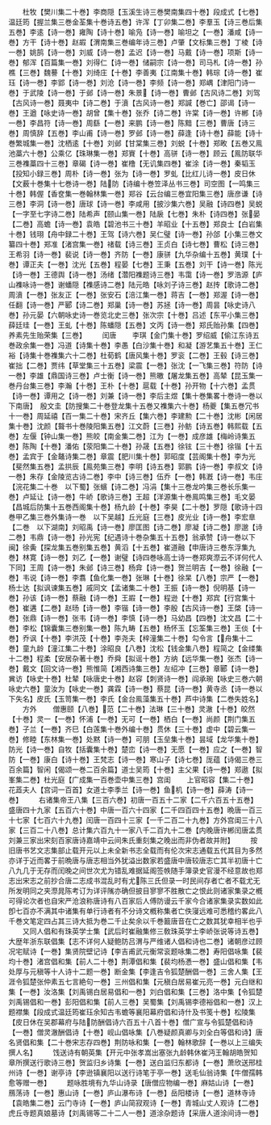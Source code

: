 <!-- { "loadSidebar": true } -->
　　杜牧【樊川集二十巻】李商隠【玉溪生诗三巻樊南集四十巻】段成式【七巻】温廷筠【握兰集三巻金荃集十巻诗五巻】许浑【丁卯集二巻】李羣玉【诗三巻后集五巻】李逺【诗一巻】雍陶【诗十巻】喻凫【诗一巻】喻坦之【一巻】潘咸【诗一巻】方干【诗十巻】赵嘏【渭南集三巻编年诗三巻】卢肇【文标集三巻】丁棱【诗一巻】姚鹄【诗一巻】刘威【诗一巻】孟迟【诗一巻】马戴【诗一巻】项斯【诗一巻】郁浑【百篇集一巻】刘得仁【诗一巻】储嗣宗【诗一巻】司马札【诗一巻】孙樵【三巻】魏謩【十巻】刘绮庄【十巻】李善夷【江南集十巻】韩琮【诗一巻】崔珏【诗一巻】李郢【诗一巻】刘沧【诗一巻】李频【诗一巻】郑嵎【津阳门诗一巻】于武陵【诗一巻】于邺【诗一巻】朱景【诗一巻】曹邺【古风诗二巻】刘驾【古风诗一巻】聂夷中【诗二巻】于濆【古风诗一巻】郑諴【巻亡】邵谒【诗一巻】王遒【咏史诗一巻】胡曾【集十巻】张乔【诗二巻】许棠【诗一巻】许郴【诗一巻】李昌符【诗一巻】周繇【一巻】来鹏【诗一巻】陈黯【三巻】曹唐【诗三巻】周慎辞【五巻】李山甫【诗一巻】罗邺【诗一巻】薛逢【诗十巻】薛能【诗十巻繁城集一巻】沈栖逺【十巻】刘邺【甘棠集三巻】刘蜕【十巻】郑畋【五巻又鳯池藁六十巻】公乘亿【珠琳集一巻】郑賨【十巻】高骈【诗一巻】顾云【鳯防联华三巻襍藁四十三巻】章碣【诗一巻】崔橹【无讥集四巻】崔涂【诗一巻】秦韬玉【投知小録三巻】周朴【诗一巻】张为【诗一巻】罗虬【比红儿诗一巻】皮日休【文薮十巻集十七巻诗一巻】陆防【诗编十巻笠泽丛书三巻】司空图【一鸣集三十巻】韩偓【香奁集一巻翰林集一巻】郑谷【云台编三巻宜阳集三巻】唐彦谦【诗三巻】李洞【诗一巻】唐球【诗一巻】李咸用【披沙集六巻】吴融【诗四巻】吴蜕【一字至七字诗二巻】陆希声【颐山集一巻】陆扆【七巻】朱朴【诗四巻】张晏【二巻】高蟾【诗一巻】袁皓【碧池书三十巻】羊昭业【十五巻】郑良士【白岩集十巻】钱珝【舟中録二十巻】王驾【诗六巻】吴仁璧【诗一巻】孙郃【小集三巻文纂四十巻】郑准【渚宫集一巻】禇载【诗三巻】王贞白【诗七巻】曹松【诗三巻】王希羽【诗一巻】裴说【诗一巻】齐防【一巻】康骈【九华杂编十五巻】黄璞【十巻】谭正夫【一巻】沈光【五巻】程晏【七巻】王秉【五巻】刘干【诗一巻】陈光【诗一巻】王德舆【诗一巻】汤绪【濳阳襍题诗三巻】韦霭【诗一巻】罗浩源【庐山襍咏诗一巻】谢蟠隠【襍感诗二巻】陆元皓【咏刘子诗三巻】赵抟【歌诗二巻】周濆【一巻】张友正【一巻】张安石【涪江集一巻】蒋吉【一巻】郑渥【诗一巻】任翻【诗一巻】严郾【诗二巻】郑巢【诗一巻】苏拯【诗一巻】周昙【咏史诗八巻】孙元晏【六朝咏史诗一巻览北史三巻】张次宗【十巻】吕述【东平小集三巻】薛廷珪【一巻】王虬【十巻】陈蟠隠【五巻】文丙【诗一巻】郑氏贻孙集【四巻】养素先生贻荣集【三巻】
　　闰唐
　　李琪【金门集十巻】罗绍威【偷江东诗五巻政余集一巻】冯道【诗集十巻】李愚【白沙集十巻】和凝【游艺集五十巻】王仁裕【诗集十巻襍集六十二巻】杜荀鹤【唐风集十巻】罗衮【二巻】王毂【诗三巻】崔拙【二巻】贾纬【草堂集三十五巻】梁震【一巻】张沈【一飞集三巻】符防【诗一巻】李雄【鼎国诗三巻】卢士衡【诗一巻】熊皦【屠龙集五巻】高辇【昆玉集一巻丹台集三巻】李瀚【十巻】王朴【十巻】扈载【十巻】孙开物【十六巻】孟贯【诗一巻】谭用之【诗一巻】刘兼【诗一巻】李后主煜【集十巻集畧十巻诗一巻以下南唐】　殷文圭【防搜集二十巻登龙集十五巻又襍集六十巻】杨夔【集五巻冗书十一巻】周延禧【百一集二十巻】宋齐丘【集六巻】李建勲【二十巻】沈彬【闲居集十巻】沈颜【聱书十巻陵阳集五巻】江文蔚【三巻】孙鲂【诗五巻】韩熙载【五巻】左偃【钟山集一巻】熊皎【南金集二巻】江为【一巻】成彦雄【梅岭诗集五巻】陈陶【十巻】潘佑【荥阳集二十巻】孙晟【五巻】徐铉【三十巻】徐锴【十五巻】孟宾于【金鼇诗集二巻】章震【肥川集十巻】郭昭度【芸阁集十巻】李为光【斐然集五巻】孟拱辰【鳯苑集三巻】李明【诗五巻】郭鹏【诗一巻】李叔文【诗一巻】朱存【金陵览古诗二巻】李中【诗三巻】伍乔【一巻】韩漑【诗一巻】韦庄【浣花集二十巻　以下蜀】张蠙【诗二巻】冯涓【集十三巻龙吟集三巻长乐集一巻】卢延让【诗一巻】牛峤【歌诗三巻】王超【洋源集十巻鳯鸣集三巻】毛文晏【昌城后防集十五巻西阁集十巻】杨九龄【十巻】李昊【二十巻】罗隠【歌诗十四巻甲乙集三巻外集诗一巻　以下吴越】丘光庭【三巻】皮光业【诗一巻】李宏臯【二巻　以下湖南】刘昭禹【诗一巻】廖匡图【诗二巻】廖凝【诗二巻】廖邈【诗二巻】韦鼎【诗一巻】孙光宪【纪遇诗十巻杂集五十五巻】翁承赞【诗一巻以下闽】徐夤【探龙集五巻别集五巻】黄滔【十五巻】崔道融【申唐诗三巻东浮集九巻】林寛【诗一巻】刘乙【一巻】谢璧【诗四巻咏高士诗一巻郑爽漈云不详何代人下同】王周【诗一巻】朱邺【诗三巻】杨弇【诗一巻】贺兰明吉【一巻】徐融【一巻】韦说【诗一巻】李翥【鱼化集一巻】张琳【十巻】徐杲【八巻】宗严【一巻】杨士达【拟讽谏集五巻】戚同文【孟诸集二十巻】王振【诗一巻】倪明基【诗一巻】孙该【诗一巻】蔡融【诗一巻】王嘏【一巻】程逊【十巻】郑宾【行宫集十巻】崔遘【二巻】赵旸【诗一巻】李锴【诗一巻】李殷【古风诗一巻】王棨【诗一巻】张鼎【诗一巻】张韦【诗一巻】李慎【诗一巻】马幼昌【四巻】沈文昌【二十巻】李松【锦囊集三巻别集一巻】陈九畴【五巻】杨怀玉【忘筌集三巻】王倓【十巻】乔讽【十巻】李洪茂【十巻】李尧夫【梓潼集二十巻】勾令言【舟集十二巻】童九龄【潼江集二十巻】涂昭良【八巻】沈松【钱金集八巻】程简之【金缕集十二巻】程柔【安居杂著十巻】乔舜【拟谣十巻】方纳【远华集一巻】张杰【诗一巻】戴文【回文诗一巻】熊惟简【湘西诗集三巻】左绍冲【三巻】章郾【诗一巻】兾访【咏史十巻】杜辇【咏唐史十巻】赵容【刺贤诗一巻】阎承琬【咏史三巻六朝咏史六巻】童汝为【咏史一巻】龚霖【诗一巻】蔡昆【诗一巻】黄寺丞【诗一巻以下失名】皮氏【玉笥集一巻】李氏【金台鳯藻集五十巻】芦中诗集【二巻失姓名】
　　方外
　　僧惠颐【八巻】范【二十巻】法琳【三十巻】灵澈【十巻】皎然【十巻】灵一【一巻】怀浦【一巻】无可【一巻】栖白【一巻】尚颜【荆门集五巻】子兰【一巻】齐巳【白莲集十巻外编十巻】贯休【三十巻】虚中【碧云集一巻】修睦【东林集一巻】处黙【诗一巻】可朋【玉垒集十巻】昙域【龙华集十巻】防光【诗一巻】自牧【括囊集十巻】楚峦【诗一巻】无愿【一巻】应之【一巻】智防【一巻】康白【诗十巻】王梵志【诗一巻】寒山子【诗七巻】厐蕴【诗偈三巻三百余篇】智闲【偈颂一巻二百余篇】道士吴筠【十巻】主父果【诗一巻】郑遨【拟峯集二巻】杜光庭【广成集一百巻壶中集三巻】宫闺
　　上官昭容【集二十巻】花蕋夫人【宫词一百首】女道士李季兰【诗一巻】鱼机【诗一巻】薛涛【诗一巻】
　　右诸集帝王八集【三百六巻】初唐一百五十二家【二千六百五十五巻】盛唐四十九家【五百六十巻】中唐一百六十四家【二千四百四十五巻】晩唐一百三十七家【七百六十九巻】闰唐一百四十三家【一千二百二十九巻】方外宫闺三十八家【三百二十八巻】总计集六百九十一家八千二百九十二巻【内晚唐许郴闰唐孟贯刘兼三家出宋刻百家唐诗嘉靖中云间朱氏重刻集之晚出而非伪者故并附】
　　按旧唐书艺文志集部止载开元以上未全新书志全载而有伦次宋志通载五代其目为多然亦详于近而畧于前晩唐与唐志相当外犹溢出数家若盛唐中唐较唐志亡其半初唐十亡八九几于无存而闰晚之间世次尤为错乱难据延阁签帙随手簿录史官漫不经意故也郑志出宋志之前抄合唐二志成书混乱时有尤陈三氏但录一时民间存者亡者不载尤无所发明同之夹漈晁陈考订为详评隲亦确但披目寥寥不胜散亡之恨此则诸家集录之槪可得论次者也自宋严沧浪称唐诗有八百家后人傅防谩云千家今合诸家集录实数如此卽七百亦不满其中诸集有单行诗者有不分诗文槪称集者亡佚寖远难可悉稽约畧此八千巻文笔定四占其三诗大抵为巻二千止矣余以千巻籖唐音在亡之数其犹幸相半也乎
　　又同人倡和有珠英学士集【武后时崔融集修三敎珠英学士李峤张说等诗五巻】大歴年浙东联倡集【志不详何人疑鲍防吕渭与严维诸人倡和诗也二巻】诸朝彦过顾况宅赋诗【一巻】集贤院壁记诗【李吉甫武元衡常衮题咏集二巻】寿阳倡咏集【裴均十巻】渚宫倡和集【前人二十巻】荆潭倡和集【裴均杨慿一巻】盛山倡和集【韦处厚与元稹等十人诗十二题一巻】断金集【李逢吉令狐楚酬倡一巻】三舍人集【王涯令狐楚张仲素五七言絶句一巻】三州倡和集【元稹白居易崔元亮一巻】元白继和集【一巻】汝洛集【刘禹锡白居易倡和一巻】刘白倡和集【三巻】洛中集【令狐楚刘禹锡倡和一巻】彭阳倡和集【前人三巻】吴蜀集【刘禹锡李德裕倡和一巻】汉上题襟集【段成式温廷筠崔珏余知古韦蟾等襄阳幕府倡和诗什及书笺十巻】松陵集【皮日休在吴郡幕府与陆防酬倡诗六百五十八首十巻】僧广宣与令狐楚倡和诗【一巻】僧灵澈酬倡诗【十巻】岘山倡咏集【八巻疑颜真卿与刘全白等倡和诗】唐名贤倡和集【二十巻宋志存四巻】荆防咏和集【一巻】翰林歌辞【一巻以上三编失撰人名】
　　饯送诗有朝英集【开元中张孝嵩出塞张九龄韩休崔沔王翰胡皓贺知章所撰送行歌诗三巻】贺监归乡诗集【一巻】送白监归东都诗【一巻】萧欣送邢桂州诗【一巻】谢亭诗【李逊镇襄阳以送行诗笔于亭一巻】送毛仙翁诗集【牛僧孺韩愈等赠一巻】
　　题咏胜境有九华山诗录【唐僧应物编一巻】麻姑山诗【一巻】鴈荡诗【一巻】惠山诗【一巻】庐山瀑布诗【一巻】岳阳楼诗【一巻】道林寺诗【袁皓集二巻】云门寺诗【一巻】庐山简寂观诗【一巻】青城山丈人观诗【二巻】虎丘寺题真娘墓诗【刘禹锡等二十二人一巻】道涂杂题诗【采唐人道涂间诗一巻】
